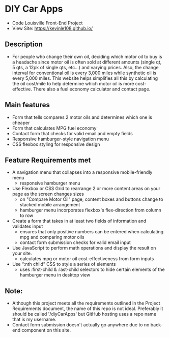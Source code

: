 # DIY Car Apps
- Code Louisville Front-End Project
- View Site: https://kevinle108.github.io/

## Description
- For people who change their own oil, deciding which motor oil to buy is a headache since motor oil is often sold at different amounts (single qt, 5 qts, a 12pk of single qts, etc...) and varying prices. Also, the change interval for conventional oil is every 3,000 miles while synthetic oil is every 5,000 miles. This website helps simplifies all this by calculating the oil cost/mile to help determine which motor oil is more cost-effective. There also a fuel economy calculator and contact page. 

## Main features
- Form that tells compares 2 motor oils and determines which one is cheaper
- Form that calculates MPG fuel economy
- Contact form that checks for valid email and empty fields
- Responsive hamburger-style navigation menu
- CSS flexbox styling for responsive design

## Feature Requirements met
- A navigation menu that collapses into a responsive mobile-friendly menu
    - responsive hamburger menu
- Use Flexbox or CSS Grid to rearrange 2 or more content areas on your page as the screen changes sizes
    - on "Compare Motor Oil" page, content boxes and buttons change to stacked mobile arrangement
    - hamburger menu incorporates flexbox's flex-direction from column to row
- Create a form that takes in at least two fields of information and validates input
    - ensures that only positive numbers can be entered when calculating mpg and comparing motor oils
    - contact form submission checks for valid email input
- Use JavaScript to perform math operations and display the result on your site.
    - calculates mpg or motor oil cost-effectiveness from form inputs
- Use “:nth child” CSS to style a series of elements
    - uses :first-child & :last-child selectors to hide certain elements of the hamburger menu in desktop view

## Note:
- Although this project meets all the requirements outlined in the Project Requirements document, the name of this repo is not ideal. Preferably it should be called '/diyCarApps' but GitHub hosting uses a repo name that is my username. 
- Contact form submission doesn't actually go anywhere due to no back-end component on this site.  

